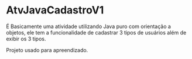 # AtvJavaCadastroV1

É Basicamente uma atividade utilizando Java puro com orientação a objetos, ele tem a funcionalidade de cadastrar 3 tipos de usuários além de exibir os 3 tipos.

Projeto usado para apreendizado.
